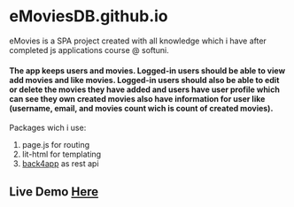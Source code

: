 # eMoviesDB.github.io
eMovies is a SPA project created with all knowledge which i have after completed js applications course @ softuni.

#### The app keeps users and movies. Logged-in users should be able to view add movies and like movies. Logged-in users should also be able to edit or delete the movies they have added and users have user profile which can see they own created movies also have information for user like (username, email, and movies count wich is count of created movies). 

Packages wich i use:
1. page.js for routing
2. lit-html for templating
3. <a href="https://www.back4app.com/" target="_blank">back4app</a> as rest api

## Live Demo <a href="https://emoviesdb.github.io/">Here</a>
